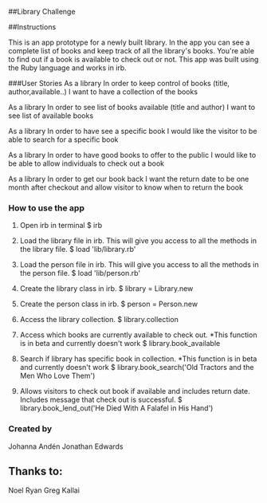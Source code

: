 ##Library Challenge

##Instructions

This is an app prototype for a newly built library.  In the app you can see a complete list of books and keep track of all the library's books. You're able to find out if a book is available to check out or not.  This app was built using the Ruby language and works in irb.


###User Stories
As a library
In order to keep control of books (title, author,available..)
I want to have a collection of the books

As a library
In order to see list of books available (title and author)
I want to see list of available books

As a library
In order to have see a specific book
I would like the visitor to be able to search for a specific book

As a library
In order to have good books to offer to the public
I would like to be able to allow individuals to check out a book

As a library
In order to get our book back
I want the return date to be one month after checkout and allow visitor to know when to return the book

### How to use the app
1. Open irb in terminal
  $ irb

2. Load the library file in irb.  This will give you access to all the methods in the library file.
  $ load 'lib/library.rb'

3. Load the person file in irb.  This will give you access to all the methods in the person file.
  $ load 'lib/person.rb'

4. Create the library class in irb.
  $ library = Library.new

5. Create the person class in irb.
  $ person = Person.new

6. Access the library collection.
  $ library.collection

7. Access which books are currently available to check out.
  *This function is in beta and currently doesn't work
  $ library.book_available

8. Search if library has specific book in collection.
  *This function is in beta and currently doesn't work
  $ library.book_search('Old Tractors and the Men Who Love Them')

9. Allows visitors to check out book if available and includes return date. Includes message that check out is successful.
  $ library.book_lend_out('He Died With A Falafel in His Hand')

### Created by
Johanna Andén
Jonathan Edwards

## Thanks to:
Noel Ryan
Greg Kallai
